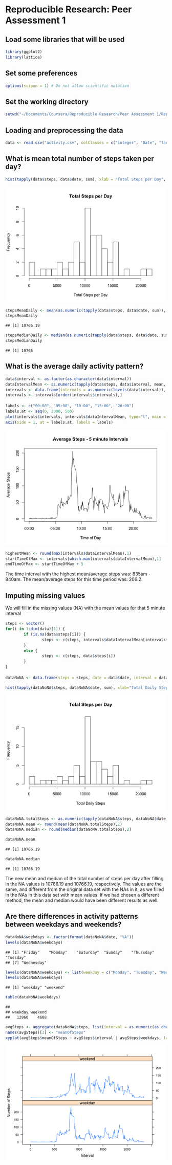 # Reproducible Research: Peer Assessment 1

## Load some libraries that will be used

```r
library(ggplot2)
library(lattice)
```

## Set some preferences

```r
options(scipen = 1) # Do not allow scientific notation
```

## Set the working directory

```r
setwd("~/Documents/Coursera/Reproducible Research/Peer Assessment 1/RepData_PeerAssessment1/")
```

## Loading and preprocessing the data

```r
data <- read.csv("activity.csv", colClasses = c("integer", "Date", "factor"))
```

## What is mean total number of steps taken per day?

```r
hist(tapply(data$steps, data$date, sum), xlab = "Total Steps per Day", breaks = 20, main = "Total Steps per Day")
```

![](PA1_template_files/figure-html/unnamed-chunk-5-1.png) 

```r
stepsMeanDaily <- mean(as.numeric(tapply(data$steps, data$date, sum)), na.rm = TRUE)
stepsMeanDaily
```

```
## [1] 10766.19
```

```r
stepsMedianDaily <- median(as.numeric(tapply(data$steps, data$date, sum)), na.rm = TRUE)
stepsMedianDaily
```

```
## [1] 10765
```

## What is the average daily activity pattern?

```r
data$interval <- as.factor(as.character(data$interval))
dataIntervalMean <- as.numeric(tapply(data$steps, data$interval, mean, na.rm = TRUE))
intervals <- data.frame(intervals = as.numeric(levels(data$interval)), dataIntervalMean)
intervals <- intervals[order(intervals$intervals),]

labels <- c("00:00", "05:00", "10:00", "15:00", "20:00")
labels.at <- seq(0, 2000, 500)
plot(intervals$intervals, intervals$dataIntervalMean, type="l", main = "Average Steps - 5 minute Intervals", ylab = "Average Steps", xlab="Time of Day", xaxt = "n")
axis(side = 1, at = labels.at, labels = labels)
```

![](PA1_template_files/figure-html/unnamed-chunk-8-1.png) 


```r
highestMean <- round(max(intervals$dataIntervalMean),1)
startTimeOfMax <- intervals[which.max(intervals$dataIntervalMean),1]
endTimeOfMax <- startTimeOfMax + 5
```
The time interval with the highest mean/average steps was: 835am - 840am. The mean/average steps for this time period was: 206.2.

## Imputing missing values
We will fill in the missing values (NA) with the mean values for that 5 minute interval


```r
steps <- vector()
for(i in 1:dim(data)[1]) {
        if (is.na(data$steps[i])) {
                steps <- c(steps, intervals$dataIntervalMean[intervals$intervals == data$interval[i]])
        }
        else {
                steps <- c(steps, data$steps[i])
        }
}

dataNoNA <- data.frame(steps = steps, date = data$date, interval = data$interval)
```

```r
hist(tapply(dataNoNA$steps, dataNoNA$date, sum), xlab="Total Daily Steps", breaks=20, main = "Total Steps per Day")
```

![](PA1_template_files/figure-html/unnamed-chunk-11-1.png) 


```r
dataNoNA.totalSteps <- as.numeric(tapply(dataNoNA$steps, dataNoNA$date, sum))
dataNoNA.mean <- round(mean(dataNoNA.totalSteps),2)
dataNoNA.median <- round(median(dataNoNA.totalSteps),2)
```


```r
dataNoNA.mean
```

```
## [1] 10766.19
```


```r
dataNoNA.median
```

```
## [1] 10766.19
```
The new mean and median of the total number of steps per day after filling in the NA values is 10766.19 and 10766.19, respectively. The values are the same, and different from the original data set with the NAs in it, as we filled in the NAs in this data set with mean values. If we had chosen a different method, the mean and median would have been different results as well. 

## Are there differences in activity patterns between weekdays and weekends?

```r
dataNoNA$weekdays <- factor(format(dataNoNA$date, "%A"))
levels(dataNoNA$weekdays)
```

```
## [1] "Friday"    "Monday"    "Saturday"  "Sunday"    "Thursday"  "Tuesday"  
## [7] "Wednesday"
```

```r
levels(dataNoNA$weekdays) <- list(weekday = c("Monday", "Tuesday", "Wednesday", "Thursday", "Friday"), weekend = c("Saturday", "Sunday"))
levels(dataNoNA$weekdays)
```

```
## [1] "weekday" "weekend"
```

```r
table(dataNoNA$weekdays)
```

```
## 
## weekday weekend 
##   12960    4608
```


```r
avgSteps <- aggregate(dataNoNA$steps, list(interval = as.numeric(as.character(dataNoNA$interval)), weekdays = dataNoNA$weekdays), FUN="mean")
names(avgSteps)[3] <- "meanOfSteps"
xyplot(avgSteps$meanOfSteps ~ avgSteps$interval | avgSteps$weekdays, layout = c(1,2), type = "l", xlab = "Interval", ylab = "Number of Steps")
```

![](PA1_template_files/figure-html/unnamed-chunk-16-1.png) 
